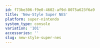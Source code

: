 ```yaml
---
id: f73be306-f9e0-4602-af9d-8075a623f6a9
title: 'New-Style Super NES'
platform: super-nintendo
system_type: console
variation: '101'
accessories: ''
slug: new-style-super-nes
---
```

